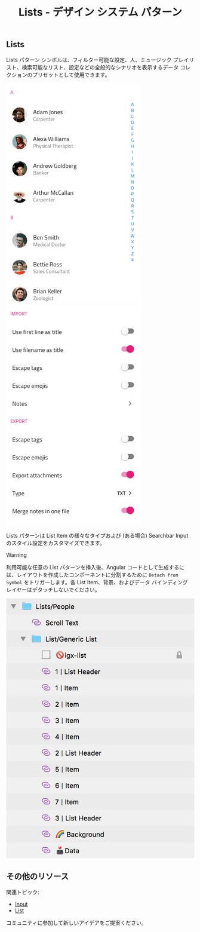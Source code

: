 ﻿---
title: Lists - デザイン システム パターン
_description: Lists パターン シンボルは情報のコレクションを体系化するためにリストを使用するシナリオを表します。
_keywords: デザイン システム, Sketch, Ignite UI for Angular, パターン, UI ライブラリ, ウィジェット
_language: ja
---

## Lists

Lists パターン シンボルは、フィルター可能な設定、人、ミュージック プレイリスト、検索可能なリスト、設定などの全般的なシナリオを表示するデータ コレクションのプリセットとして使用できます。

<img class="responsive-img" src="../images/lists_people.png" srcset="../images/lists_people@2x.png 2x" />
<img class="responsive-img" src="../images/lists_settings.png" srcset="../images/lists_settings@2x.png 2x" />

Lists パターンは List Item の様々なタイプおよび (ある場合) Searchbar Input のスタイル設定をカスタマイズできます。

> [!WARNING]
> 利用可能な任意の List パターンを挿入後、Angular コードとして生成するには、レイアウトを作成したコンポーネントに分割するために `Detach from Symbol` をトリガーします。各 List Item、背景、およびデータ バインディング レイヤーはデタッチしないでください。

<img class="responsive-img" src="../images/lists_detach.png" />

## その他のリソース

関連トピック:

- [Input](../components/input.md)
- [List](../components/list.md)
  <div class="divider--half"></div>

コミュニティに参加して新しいアイデアをご提案ください。


